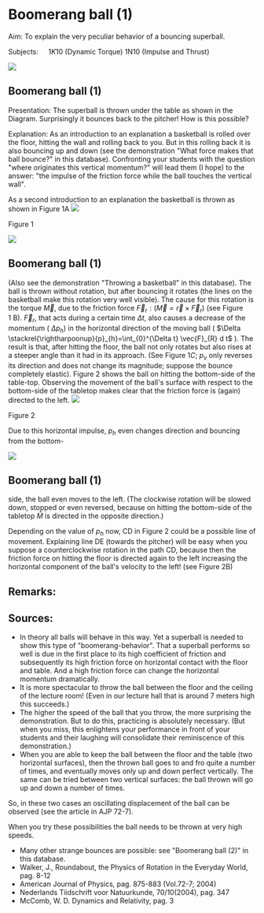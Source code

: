 # Boomerang ball (1) 

Aim: To explain the very peculiar behavior of a bouncing superball.

Subjects: $\quad 1 K 10$ (Dynamic Torque) 1N10 (Impulse and Thrust)

![](https://cdn.mathpix.com/cropped/2024_06_24_22936c2f78a7bd193635g-1.jpg?height=1112&width=1668&top_left_y=454&top_left_x=228)

## Boomerang ball (1)

Presentation: The superball is thrown under the table as shown in the Diagram. Surprisingly it bounces back to the pitcher! How is this possible?

Explanation: As an introduction to an explanation a basketball is rolled over the floor, hitting the wall and rolling back to you. But in this rolling back it is also bouncing up and down (see the demonstration "What force makes that ball bounce?" in this database). Confronting your students with the question "where originates this vertical momentum?" will lead them (I hope) to the answer: "the impulse of the friction force while the ball touches the vertical wall".

As a second introduction to an explanation the basketball is thrown as shown in Figure 1A
![](https://cdn.mathpix.com/cropped/2024_06_24_22936c2f78a7bd193635g-2.jpg?height=1672&width=776&top_left_y=744&top_left_x=800)

Figure 1

![](https://cdn.mathpix.com/cropped/2024_06_24_22936c2f78a7bd193635g-2.jpg?height=277&width=597&top_left_y=2494&top_left_x=1415)

## Boomerang ball (1)

(Also see the demonstration "Throwing a basketball" in this database). The ball is thrown without rotation, but after bouncing it rotates (the lines on the basketball make this rotation very well visible). The cause for this rotation is the torque $\vec{M}$, due to the friction force $\vec{F}_{r}:\left(\vec{M}=\vec{r} \times \vec{F}_{r}\right)$ (see Figure $\left.1 \mathrm{~B}\right)$. $\vec{F}_{r}$, that acts during a certain time $\Delta t$, also causes a decrease of the momentum ( $\left.\Delta p_{h}\right)$ in the horizontal direction of the moving ball ( $\Delta \stackrel{\rightharpoonup}{p}_{h}=\int_{0}^{\Delta t} \vec{F}_{R} d t$ ). The result is that, after hitting the floor, the ball not only rotates but also rises at a steeper angle than it had in its approach. (See Figure $1 C$; $p_{v}$ only reverses its direction and does not change its magnitude; suppose the bounce completely elastic). Figure 2 shows the ball on hitting the bottom-side of the table-top. Observing the movement of the ball's surface with respect to the bottom-side of the tabletop makes clear that the friction force is (again) directed to the left.
![](https://cdn.mathpix.com/cropped/2024_06_24_22936c2f78a7bd193635g-3.jpg?height=1478&width=670&top_left_y=890&top_left_x=859)

Figure 2

Due to this horizontal impulse, $p_{h}$ even changes direction and bouncing from the bottom-

![](https://cdn.mathpix.com/cropped/2024_06_24_22936c2f78a7bd193635g-3.jpg?height=269&width=600&top_left_y=2504&top_left_x=1413)

## Boomerang ball (1)

side, the ball even moves to the left. (The clockwise rotation will be slowed down, stopped or even reversed, because on hitting the bottom-side of the tabletop $\bar{M}$ is directed in the opposite direction.)

Depending on the value of $p_{h}$ now, CD in Figure 2 could be a possible line of movement. Explaining line DE (towards the pitcher) will be easy when you suppose a counterclockwise rotation in the path CD, because then the friction force on hitting the floor is directed again to the left increasing the horizontal component of the ball's velocity to the left! (see Figure 2B)

## Remarks:

## Sources:

- In theory all balls will behave in this way. Yet a superball is needed to show this type of "boomerang-behavior". That a superball performs so well is due in the first place to its high coefficient of friction and subsequently its high friction force on horizontal contact with the floor and table. And a high friction force can change the horizontal momentum dramatically.
- It is more spectacular to throw the ball between the floor and the ceiling of the lecture room! (Even in our lecture hall that is around 7 meters high this succeeds.)
- The higher the speed of the ball that you throw, the more surprising the demonstration. But to do this, practicing is absolutely necessary. (But when you miss, this enlightens your performance in front of your students and their laughing will consolidate their reminiscence of this demonstration.)
- When you are able to keep the ball between the floor and the table (two horizontal surfaces), then the thrown ball goes to and fro quite a number of times, and eventually moves only up and down perfect vertically. The same can be tried between two vertical surfaces: the ball thrown will go up and down a number of times.

So, in these two cases an oscillating displacement of the ball can be observed (see the article in AJP 72-7).

When you try these possibilities the ball needs to be thrown at very high speeds.

- Many other strange bounces are possible: see "Boomerang ball (2)" in this database.
- Walker, J., Roundabout, the Physics of Rotation in the Everyday World, pag. 8-12
- American Journal of Physics, pag. 875-883 (Vol.72-7; 2004)
- Nederlands Tiidschrift voor Natuurkunde, 70/10(2004), pag. 347
- McComb, W. D. Dynamics and Relativity, pag. 3

